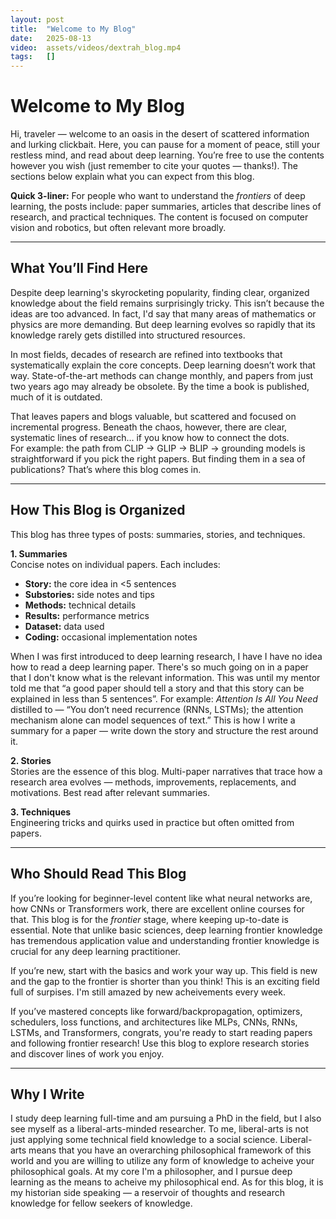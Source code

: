 ```yaml
---
layout: post
title:  "Welcome to My Blog"
date:   2025-08-13
video:  assets/videos/dextrah_blog.mp4
tags:   []
---
```


# Welcome to My Blog

Hi, traveler — welcome to an oasis in the desert of scattered information and lurking clickbait. Here, you can pause for a moment of peace, still your restless mind, and read about deep learning. You’re free to use the contents however you wish (just remember to cite your quotes — thanks!). The sections below explain what you can expect from this blog.

**Quick 3-liner:** For people who want to understand the *frontiers* of deep learning, the posts include: paper summaries, articles that describe lines of research, and practical techniques. The content is focused on computer vision and robotics, but often relevant more broadly.  

---

## What You’ll Find Here

Despite deep learning's skyrocketing popularity, finding clear, organized knowledge about the field remains surprisingly tricky. This isn’t because the ideas are too advanced. In fact,  I'd say that many areas of mathematics or physics are more demanding. But deep learning evolves so rapidly that its knowledge rarely gets distilled into structured resources.

In most fields, decades of research are refined into textbooks that systematically explain the core concepts. Deep learning doesn’t work that way. State-of-the-art methods can change monthly, and papers from just two years ago may already be obsolete. By the time a book is published, much of it is outdated.

That leaves papers and blogs valuable, but scattered and focused on incremental progress. Beneath the chaos, however, there are clear, systematic lines of research… if you know how to connect the dots.  
For example: the path from CLIP → GLIP → BLIP → grounding models is straightforward if you pick the right papers. But finding them in a sea of publications? That’s where this blog comes in.

---

## How This Blog is Organized
This blog has three types of posts: summaries, stories, and techniques. 

**1. Summaries**  
Concise notes on individual papers. Each includes:  
- **Story:** the core idea in <5 sentences  
- **Substories:** side notes and tips  
- **Methods:** technical details  
- **Results:** performance metrics  
- **Dataset:** data used  
- **Coding:** occasional implementation notes  

When I was first introduced to deep learning research, I have  I have no idea how to read a deep learning paper. There's so much going on in a paper that I don't know what is the relevant information. This was until my mentor told me that “a good paper should tell a story and that this story can be explained in less than 5 sentences”. For example: *Attention Is All You Need* distilled to — “You don’t need recurrence (RNNs, LSTMs); the attention mechanism alone can model sequences of text.” This is how I write a summary for a paper — write down the story and structure the rest around it.

**2. Stories**  
Stories are the essence of this blog. Multi-paper narratives that trace how a research area evolves — methods, improvements, replacements, and motivations. Best read after relevant summaries.

**3. Techniques**  
Engineering tricks and quirks used in practice but often omitted from papers.

---

## Who Should Read This Blog

If you’re looking for beginner-level content like what neural networks are, how CNNs or Transformers work, there are excellent online courses for that. This blog is for the *frontier* stage, where keeping up-to-date is essential. Note that unlike basic sciences, deep learning frontier knowledge has tremendous application value and understanding frontier knowledge is crucial for any deep learning practitioner.

If you’re new, start with the basics and work your way up. This field is new and the gap to the frontier is shorter than you think! This is an exciting field full of surpises. I'm still amazed by new acheivements every week.

If you’ve mastered concepts like forward/backpropagation, optimizers, schedulers, loss functions, and architectures like MLPs, CNNs, RNNs, LSTMs, and Transformers, congrats, you're ready to start reading papers and following frontier research! Use this blog to explore research stories and discover lines of work you enjoy.

---

## Why I Write

I study deep learning full-time and am pursuing a PhD in the field, but I also see myself as a liberal-arts-minded researcher. To me, liberal-arts is not just applying some technical field knowledge to a social science. Liberal-arts means that you have an overarching philosophical framework of this world and you are willing to utilize any form of knowledge to acheive your philosophical goals. At my core I'm a philosopher, and I pursue deep learning as the means to acheive my philosophical end. As for this blog, it is my historian side speaking — a reservoir of thoughts and research knowledge for fellow seekers of knowledge. 

